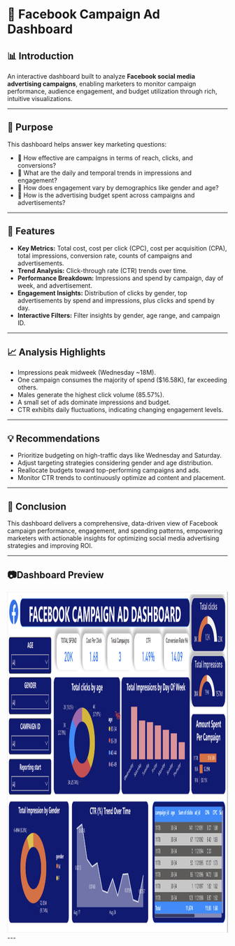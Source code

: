 # 📣 Facebook Campaign Ad Dashboard

## 📊 Introduction  
An interactive dashboard built to analyze **Facebook social media advertising campaigns**, enabling marketers to monitor campaign performance, audience engagement, and budget utilization through rich, intuitive visualizations.

---

## 🎯 Purpose  
This dashboard helps answer key marketing questions:  
- 📌 How effective are campaigns in terms of reach, clicks, and conversions?  
- 📆 What are the daily and temporal trends in impressions and engagement?  
- 👥 How does engagement vary by demographics like gender and age?  
- 💸 How is the advertising budget spent across campaigns and advertisements?

---

## 🚀 Features  

- **Key Metrics:** Total cost, cost per click (CPC), cost per acquisition (CPA), total impressions, conversion rate, counts of campaigns and advertisements.  
- **Trend Analysis:** Click-through rate (CTR) trends over time.  
- **Performance Breakdown:** Impressions and spend by campaign, day of week, and advertisement.  
- **Engagement Insights:** Distribution of clicks by gender, top advertisements by spend and impressions, plus clicks and spend by day.  
- **Interactive Filters:** Filter insights by gender, age range, and campaign ID.

---

## 📈 Analysis Highlights

- Impressions peak midweek (Wednesday ~18M).  
- One campaign consumes the majority of spend ($16.58K), far exceeding others.  
- Males generate the highest click volume (85.57%).  
- A small set of ads dominate impressions and budget.  
- CTR exhibits daily fluctuations, indicating changing engagement levels.

---

## 💡 Recommendations  

- Prioritize budgeting on high-traffic days like Wednesday and Saturday.  
- Adjust targeting strategies considering gender and age distribution.  
- Reallocate budgets toward top-performing campaigns and ads.  
- Monitor CTR trends to continuously optimize ad content and placement.

---

## 🧾 Conclusion  
This dashboard delivers a comprehensive, data-driven view of Facebook campaign performance, engagement, and spending patterns, empowering marketers with actionable insights for optimizing social media advertising strategies and improving ROI.

---

## 📷Dashboard Preview
<img width="1905" height="777" alt="Sales Dashboard (2)" src="https://github.com/Sameer2615/Future_DS_02/blob/main/Facebook%20Campaign%20Ad%20Dashboard.png" />
---
